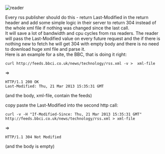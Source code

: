 ![reader](http://4.bp.blogspot.com/-utB1KPeLN7Q/UQb-ZoECSLI/AAAAAAAADnw/nheaXiyD6ok/s1600/blog.png)

Every rss publisher should do this - return Last-Modified in the return header and add some simple logic in their server to return 304 instead of the whole xml file if nothing was changed since the last call.  
It will save a lot of bandwidth and cpu cycles from rss readers. The reader will pass the Last-Modified value on every future request and the if there is nothing new to fetch he will get 304 with empty body and there is no need to download huge xml file and parse it.  
Here is an example for a site, the BBC, that is doing it right:

    curl http://feeds.bbci.co.uk/news/technology/rss.xml -v >  xml-file

=>

    HTTP/1.1 200 OK
    Last-Modified: Thu, 21 Mar 2013 15:35:31 GMT

(and the body, xml-file, contain the feeds)


copy paste the Last-Modified into the second http call:

    curl -v -H "If-Modified-Since: Thu, 21 Mar 2013 15:35:31 GMT" http://feeds.bbci.co.uk/news/technology/rss.xml > xml-file
=>

    HTTP/1.1 304 Not Modified

(and the body is empty)

